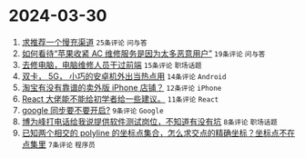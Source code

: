 # 2024-03-30

1. [求推荐一个慢充渠道](https://www.v2ex.com/t/1028309) `25条评论` `问与答`
1. [如何看待“苹果收紧 AC 维修服务是因为太多恶意用户”](https://www.v2ex.com/t/1028314) `19条评论` `问与答`
1. [去修电脑，电脑维修人员干过前端](https://www.v2ex.com/t/1028319) `15条评论` `职场话题`
1. [双卡， 5G， 小巧的安卓机外出当热点用](https://www.v2ex.com/t/1028299) `14条评论` `Android`
1. [淘宝有没有靠谱的卖外版 iPhone 店铺？](https://www.v2ex.com/t/1028303) `12条评论` `iPhone`
1. [React 大佬能不能给初学者给一些建议。](https://www.v2ex.com/t/1028324) `11条评论` `React`
1. [google 同步要不要开启?](https://www.v2ex.com/t/1028306) `9条评论` `Google`
1. [博为峰打电话给我说提供软件测试岗位，不知道有没有坑](https://www.v2ex.com/t/1028320) `8条评论` `职场话题`
1. [已知两个相交的 polyline 的坐标点集合，怎么求交点的精确坐标？坐标点不在点集里](https://www.v2ex.com/t/1028316) `7条评论` `程序员`
